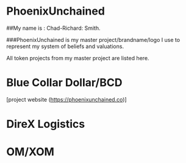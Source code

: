 # PhoenixUnchained
##My name is : Chad-Richard: Smith.

###PhoenixUnchained is my master project/brandname/logo I use to represent my system of beliefs and valuations.

All token projects from my master project are listed here.
# Blue Collar Dollar/BCD
[project website (https://phoenixunchained.co)]


# DireX Logistics
# OM/XOM
